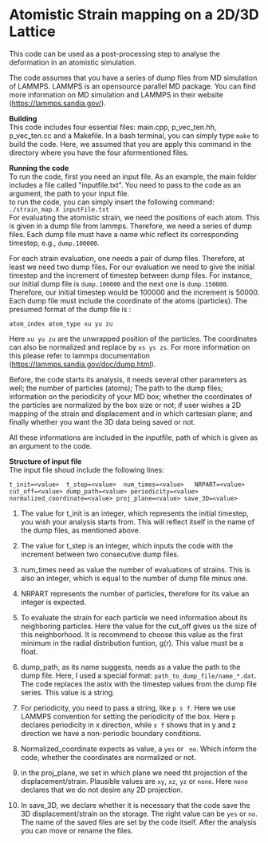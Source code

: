 # Atomistic Strain mapping on a 2D/3D Lattice

This code can be used as a post-processing step to analyse the deformation in an atomistic simulation.

The code assumes that you have a series of dump files from MD simulation of LAMMPS. LAMMPS is an opensource parallel MD package. You can find more information on MD simulation and LAMMPS in their website (https://lammps.sandia.gov/).

**Building**  
This code includes four essential files: main.cpp, p_vec_ten.hh, p_vec_ten.cc and a Makefile. In a bash terminal, you can simply type `make` to build the code. Here, we assumed that you are apply this command in the directory where you have the four aformentioned files.

**Running the code**  
To run the code, first you need an input file. As an example, the main folder includes a file called "inputfile.txt". You need to pass to the code as an argument, the path to your input file.   
to run the code, you can simply insert the following command:  
` ./strain_map.X inputFile.txt
`   
For evaluating the atomistic strain, we need the positions of each atom. This is given in a dump file from lammps. Therefore, we need a series of dump files. Each dump file must have a name whic reflect its corresponding timestep, e.g., `dump.100000`.  
  
For each strain evaluation, one needs a pair of dump files. Therefore, at least we need two dump files. For our evaluation we need to give the initial timestep and the increment of timestep between dump files. For instance, our initial dump file is `dump.100000` and the next one is `dump.150000`. Therefore, our initial timestep would be 100000 and the increment is 50000. Each dump file must include the coordinate of the atoms (particles). The presumed format of the dump file is :

`atom_index atom_type xu yu zu`  


Here `xu yu zu` are the unwrapped position of the particles. The coordinates can also be normalized and replace by `xs ys zs`. For more information on this please refer to lammps documentation (https://lammps.sandia.gov/doc/dump.html). 

Before, the code starts its analysis, it needs several other parameters as well; the number of particles (atoms); The path to the dump files; information on the periodicity of your MD box; whether the coordinates of the particles are normalized by the box size or not; if user wishes a 2D mapping of the strain and displacement and in which cartesian plane; and finally whether you want the 3D data being saved or not.  

All these informations are included in the inputfile, path of which is given as an argument to the code.

**Structure of input file**  
The input file shoud include the following lines:  

`t_init=<value> 
t_step=<value> 
num_times=<value>  
NRPART=<value>
cut_off=<value>
dump_path=<value>
periodicity=<value>
normalized_coordinate=<value>
proj_plane=<value>
save_3D=<value>
`   

1) The value for t_init is an integer, which represents the initial timestep, you wish your analysis starts from. This will reflect itself in the name of the dump files, as mentioned above.  

2) The value for t_step is an integer, which inputs the code with the increment between two consecutive dump files.  

3) num_times need as value the number of evaluations of strains. This is also an integer, which is equal to the number of dump file minus one.  

4) NRPART represents the number of particles, therefore for its value an integer is expected.  

5) To evaluate the strain for each particle we need information about its neighboring particles. Here the value for the cut_off gives us the size of this neighborhood. It is recommend to choose this value as the first minimum in the radial distribution funtion, g(r). This value must be a float.   

6) dump_path, as its name suggests, needs as a value the path to the dump file. Here, I used a special format: `path_to_dump_file/name_*.dat`. The code replaces the astix with the timestep values from the dump file series. This value is a string.  

7) For periodicity, you need to pass a string, like `p s f`. Here we use LAMMPS convention for setting the periodicity of the box. Here `p` declares periodicity in x direction, while `s f` shows that in y and z direction we have a non-periodic boundary conditions.  

8) Normalized_coordinate expects as value, a `yes` or ` no`. Which inform the code, whether the coordinates are normalized or not.  

9) in the proj_plane, we set in which plane we need tht projection of the displacement/strain. Plausible values are `xy`, `xz`, `yz` or `none`. Here `none` declares that we do not desire any 2D projection. 


10) In save_3D, we declare whether it is necessary that the code save the 3D displacement/strain on the storage. The right value can be `yes` or `no`. The name of the saved files are set by the code itself. After the analysis you can move or rename the files.   


```python

```


```python

```


```python

```
